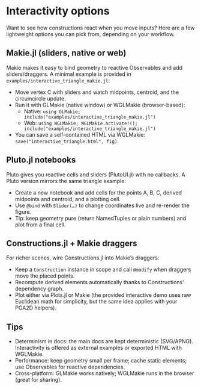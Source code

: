 # Interactivity options

Want to see how constructions react when you move inputs? Here are a few lightweight options you can pick from, depending on your workflow.

## Makie.jl (sliders, native or web)

Makie makes it easy to bind geometry to reactive Observables and add sliders/draggers. A minimal example is provided in `examples/interactive_triangle_makie.jl`:

- Move vertex C with sliders and watch midpoints, centroid, and the circumcircle update.
- Run it with GLMakie (native window) or WGLMakie (browser-based):
  - Native: `using GLMakie; include("examples/interactive_triangle_makie.jl")`
  - Web: `using WGLMakie; WGLMakie.activate!(); include("examples/interactive_triangle_makie.jl")`
- You can save a self-contained HTML via WGLMakie: `save("interactive_triangle.html", fig)`.

## Pluto.jl notebooks

Pluto gives you reactive cells and sliders (PlutoUI.jl) with no callbacks. A Pluto version mirrors the same triangle example:

- Create a new notebook and add cells for the points A, B, C, derived midpoints and centroid, and a plotting cell.
- Use `@bind` with `Slider(…)` to change coordinates live and re-render the figure.
- Tip: keep geometry pure (return NamedTuples or plain numbers) and plot from a final cell.

## Constructions.jl + Makie draggers

For richer scenes, wire Constructions.jl into Makie’s draggers:

- Keep a `Construction` instance in scope and call `@modify` when draggers move the placed points.
- Recompute derived elements automatically thanks to Constructions’ dependency graph.
- Plot either via Plots.jl or Makie (the provided interactive demo uses raw Euclidean math for simplicity, but the same idea applies with your PGA2D helpers).

## Tips

- Determinism in docs: the main docs are kept deterministic (SVG/APNG). Interactivity is offered as external examples or exported HTML with WGLMakie.
- Performance: keep geometry small per frame; cache static elements; use Observables for reactive dependencies.
- Cross-platform: GLMakie works natively; WGLMakie runs in the browser (great for sharing).